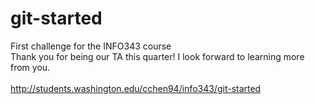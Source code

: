 # git-started
First challenge for the INFO343 course
<br>Thank you for being our TA this quarter! I look forward to learning more from you.</br>
<br>http://students.washington.edu/cchen94/info343/git-started</br>

